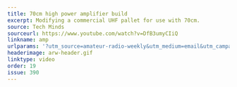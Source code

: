 ```yaml
---
title: 70cm high power amplifier build 
excerpt: Modifying a commercial UHF pallet for use with 70cm.
source: Tech Minds
sourceurl: https://www.youtube.com/watch?v=DfB3umyCIiQ
linkname: amp
urlparams: '?utm_source=amateur-radio-weekly&utm_medium=email&utm_campaign=newsletter'
headerimage: arw-header.gif
linktype: video
order: 19
issue: 390
---
```

